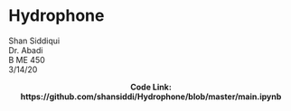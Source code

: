 # Hydrophone

Shan Siddiqui<br/>
Dr. Abadi <br/>
B ME 450<br />
3/14/20<br/>

<p align="center">
<b>Code Link: https://github.com/shansiddi/Hydrophone/blob/master/main.ipynb</b><br>
